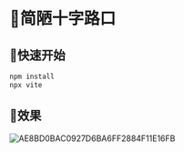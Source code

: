 # 🚦简陋十字路口

## 🚀快速开始

```bash
npm install
npx vite
```
## 🤭效果

![AE8BD0BAC0927D6BA6FF2884F11E16FB](https://github.com/user-attachments/assets/cba27ee6-79da-44f8-b2eb-87664c76abcd)
